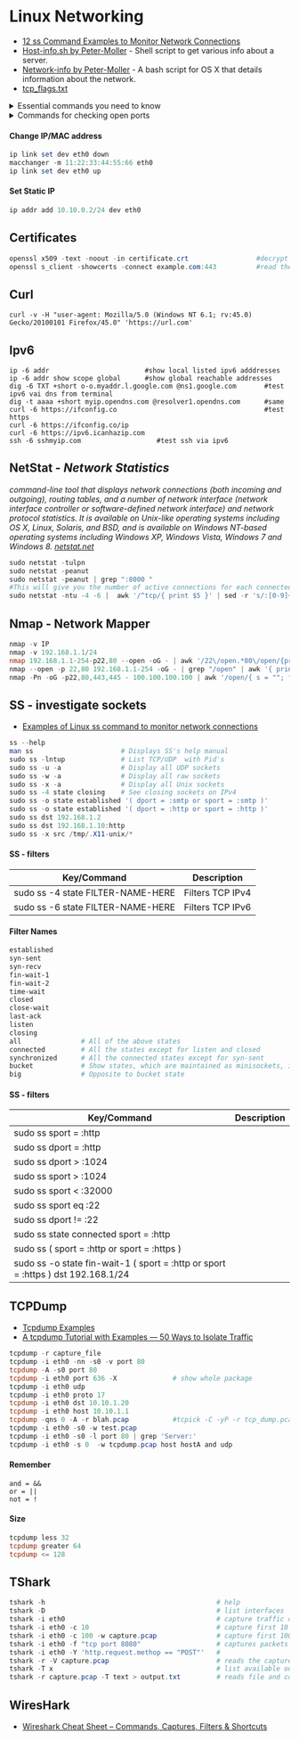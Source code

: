 
# Linux Networking
- [12 ss Command Examples to Monitor Network Connections](https://www.tecmint.com/ss-command-examples-in-linux/)
- [Host-info.sh by Peter-Moller](https://github.com/Peter-Moller/host-info) - Shell script to get various info about a server.
- [Network-info by Peter-Moller](https://github.com/Peter-Moller/network-info) - A bash script for OS X that details information about the network.
- [tcp_flags.txt](https://gist.github.com/tuxfight3r/9ac030cb0d707bb446c7)

<details> <summary> Essential commands you need to know </summary>
  
````powershell
arp
curl ifconfig.me            # check your public ip
curl ip.me                  # check your public ip
ip a l                      # show ip config
ip addr OR ip addr show     # show ip config
ifconfig                    # show ip config
ifconfig wlan0 promisc       #enable promiscuous mode on wlan0
iwconfig
netstat
ping
route
ethtool -s eth0 speed 1000 duplex full autoneg on   # sets 1 Gbit network speed specifically on eth0
````
</details>

<details> <summary> Commands for checking open ports </summary>

- [Open-ports by Peter-Moller](https://github.com/Peter-Moller/open-ports) - A bash-script for OS X and Linux detailing the open network connections to and from a computer.
````powershell
sudo ss -lptn
sudo ss -tulpn
sudo netstat -tulpn
sudo netstat -peanut
sudo netstat -peanut | grep ":80 "
sudo netstat -ltp | egrep -- '-[[:space:]]*$'
sudo netstat --program --numeric-hosts --numeric-ports --extend       # find -inum 152555007
sudo lsof -i TCP:443
sudo lsof -nP -iTCP -sTCP:LISTEN
sudo lsof -i -P -n | grep -i "established"
````
</details>

#### Change IP/MAC address
````powershell
ip link set dev eth0 down
macchanger -m 11:22:33:44:55:66 eth0
ip link set dev eth0 up
````
#### Set Static IP
````powershell
ip addr add 10.10.0.2/24 dev eth0
````

## Certificates
````powershell
openssl x509 -text -noout -in certificate.crt                 #decrypt cert to a more readable form
openssl s_client -showcerts -connect example.com:443          #read the SSL Certificate information from a remote server
````

## Curl
````
curl -v -H "user-agent: Mozilla/5.0 (Windows NT 6.1; rv:45.0) Gecko/20100101 Firefox/45.0" 'https://url.com'
````

## Ipv6
````
ip -6 addr                        #show local listed ipv6 adddresses
ip -6 addr show scope global      #show global reachable addresses
dig -6 TXT +short o-o.myaddr.l.google.com @ns1.google.com       #test ipv6 vai dns from terminal
dig -t aaaa +short myip.opendns.com @resolver1.opendns.com      #same
curl -6 https://ifconfig.co                                     #test https
curl -6 https://ifconfig.co/ip
curl -6 https://ipv6.icanhazip.com
ssh -6 sshmyip.com                   #test ssh via ipv6
````

## NetStat - _Network Statistics_
_command-line tool that displays network connections (both incoming and outgoing), routing tables, and a number of network interface (network interface controller or software-defined network interface) and network protocol statistics. It is available on Unix-like operating systems including OS X, Linux, Solaris, and BSD, and is available on Windows NT-based operating systems including Windows XP, Windows Vista, Windows 7 and Windows 8. [netstat.net](http://netstat.net/)_
````powershell
sudo netstat -tulpn
sudo netstat -peanut
sudo netstat -peanut | grep ":8000 "
#This will give you the number of active connections for each connected IP
sudo netstat -ntu -4 -6 |  awk '/^tcp/{ print $5 }' | sed -r 's/:[0-9]+$//' |  sort | uniq -c | sort -n
````

## Nmap - Network Mapper
````powershell
nmap -v IP
nmap -v 192.168.1.1/24
nmap 192.168.1.1-254-p22,80 --open -oG - | awk '/22\/open.*80\/open/{print $2}'
nmap --open -p 22,80 192.168.1.1-254 -oG - | grep "/open" | awk '{ print $2 }'
nmap -Pn -oG -p22,80,443,445 - 100.100.100.100 | awk '/open/{ s = ""; for (i = 5; i <= NF-4; i++) s = s substr($i,1,length($i)-4) "\n"; print $2 " " $3 "\n" s}'
````

## SS - investigate sockets
- [Examples of Linux ss command to monitor network connections](https://www.binarytides.com/linux-ss-command/)
````powershell
ss --help
man ss                      # Displays SS's help manual
sudo ss -lntup              # List TCP/UDP  with Pid's
sudo ss -u -a               # Display all UDP sockets
sudo ss -w -a               # Display all raw sockets
sudo ss -x -a               # Display all Unix sockets
sudo ss -4 state closing    # See closing sockets on IPv4
sudo ss -o state established '( dport = :smtp or sport = :smtp )'       # Display all established SMTP connections
sudo ss -o state established '( dport = :http or sport = :http )'       # Display all established HTTP connections
sudo ss dst 192.168.1.2                                                 # Show all ports connected from remote IP 192.168.1.2
sudo ss dst 192.168.1.10:http                                           # Find connections made by remote IP 192.168.1.10:http to our server
sudo ss -x src /tmp/.X11-unix/*                                         # Find all local processor connected to X Server
````

#### SS - filters
| Key/Command | Description |
| ----------- | ----------- |
| sudo ss -4 state FILTER-NAME-HERE | Filters TCP IPv4 |
| sudo ss -6 state FILTER-NAME-HERE | Filters TCP IPv6 |
#### Filter Names
````powershell
established
syn-sent
syn-recv
fin-wait-1
fin-wait-2
time-wait
closed
close-wait
last-ack
listen
closing
all               # All of the above states
connected         # All the states except for listen and closed
synchronized      # All the connected states except for syn-sent
bucket            # Show states, which are maintained as minisockets, i.e. time-wait and syn-recv
big               # Opposite to bucket state
````

#### SS - filters
| Key/Command | Description |
| ----------- | ----------- |
| sudo ss  sport = :http |
| sudo ss  dport = :http |
| sudo ss  dport \> :1024 |
| sudo ss  sport \> :1024 |
| sudo ss sport \< :32000 |
| sudo ss  sport eq :22 |
| sudo ss  dport != :22 |
| sudo ss  state connected sport = :http |
| sudo ss \( sport = :http or sport = :https \) |
| sudo ss -o state fin-wait-1 \( sport = :http or sport = :https \) dst 192.168.1/24 |


## TCPDump
- [Tcpdump Examples](https://hackertarget.com/tcpdump-examples)
- [A tcpdump Tutorial with Examples — 50 Ways to Isolate Traffic](https://danielmiessler.com/study/tcpdump/)
````powershell
tcpdump -r capture_file
tcpdump -i eth0 -nn -s0 -v port 80
tcpdump -A -s0 port 80
tcpdump -i eth0 port 636 -X              # show whole package
tcpdump -i eth0 udp
tcpdump -i eth0 proto 17
tcpdump -i eth0 dst 10.10.1.20
tcpdump -i eth0 host 10.10.1.1
tcpdump -qns 0 -A -r blah.pcap           #tcpick -C -yP -r tcp_dump.pcap
tcpdump -i eth0 -s0 -w test.pcap
tcpdump -i eth0 -s0 -l port 80 | grep 'Server:'
tcpdump -i eth0 -s 0  -w tcpdump.pcap host hostA and udp
````
#### Remember
````
and = &&
or = ||
not = !
````
#### Size
````powershell
tcpdump less 32
tcpdump greater 64
tcpdump <= 128
````
## TShark
````powershell
tshark -h                                           # help
tshark -D                                           # list interfaces
tshark -i eth0                                      # capture traffic on interface 'eth0'
tshark -i eth0 -c 10                                # capture first 10 packets
tshark -i eth0 -c 100 -w capture.pcap               # capture first 100 packets and write them to a file
tshark -i eth0 -f "tcp port 8080"                   # captures packets going to tcp port 8080
tshark -i eth0 -Y 'http.request.methop == "POST"'   #
tshark -r -V capture.pcap                           # reads the capture file with verbose output
tshark -T x                                         # list available output formats. This can be: pdml, ps, psml, json, jsonraw, ek, text, tabs
tshark -r capture.pcap -T text > output.txt         # reads file and converts it to text.
````
## WiresHark
- [Wireshark Cheat Sheet – Commands, Captures, Filters & Shortcuts](https://www.comparitech.com/net-admin/wireshark-cheat-sheet/)
